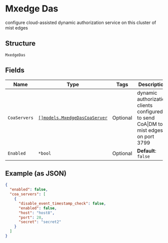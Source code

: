 
# Mxedge Das

configure cloud-assisted dynamic authorization service on this cluster of mist edges

## Structure

`MxedgeDas`

## Fields

| Name | Type | Tags | Description |
|  --- | --- | --- | --- |
| `CoaServers` | [`[]models.MxedgeDasCoaServer`](../../doc/models/mxedge-das-coa-server.md) | Optional | dynamic authorization clients configured to send CoA\|DM to mist edges on port 3799 |
| `Enabled` | `*bool` | Optional | **Default**: `false` |

## Example (as JSON)

```json
{
  "enabled": false,
  "coa_servers": [
    {
      "disable_event_timestamp_check": false,
      "enabled": false,
      "host": "host8",
      "port": 28,
      "secret": "secret2"
    }
  ]
}
```

